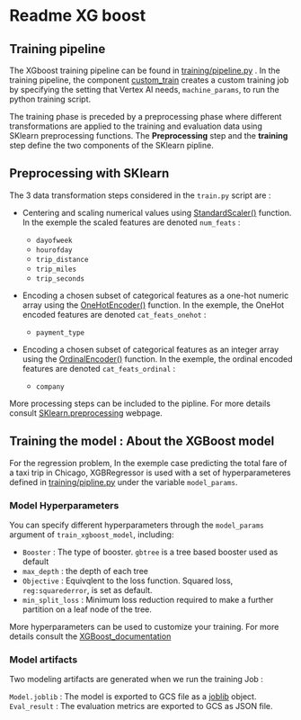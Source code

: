 # Readme XG boost

## Training pipeline 

The XGboost training pipeline can be found in [training/pipeline.py](https://github.com/teamdatatonic/kfp-template-0/blob/839fe7e5ec7269d43ffd953e99d55d0d7bc456b7/pipelines/xgboost/training/pipeline.py) . In the training pipeline, the component [custom_train](https://github.com/teamdatatonic/kfp-template-0/blob/feature/ml-pipelines-documentation/pipelines/kfp_components/aiplatform/custom_train.py) creates a custom training job by specifying the setting that Vertex AI needs, `machine_params`, to run the python training script. 

The training phase is preceded by a preprocessing phase where different transformations are applied to the training and evaluation data using SKlearn preprocessing functions. The **Preprocessing** step and the **training** step define the two components of the SKlearn pipline. 

## Preprocessing with SKlearn
The 3 data transformation steps considered in the `train.py` script are :

- Centering and scaling numerical values using [StandardScaler()](https://scikit-learn.org/stable/modules/generated/sklearn.preprocessing.StandardScaler.html) function. In the exemple the scaled features are denoted `num_feats` : 

   - `dayofweek`
   - `hourofday`
   - `trip_distance`
   - `trip_miles`
   - `trip_seconds`
   
                                               
         
- Encoding a chosen subset of categorical features as a one-hot numeric array using the [OneHotEncoder()](https://scikit-learn.org/stable/modules/generated/sklearn.preprocessing.OneHotEncoder.html) function. In the exemple, the OneHot encoded features are denoted `cat_feats_onehot` :

   - `payment_type`


- Encoding a chosen subset of categorical features as an integer array using the [OrdinalEncoder()](https://scikit-learn.org/stable/modules/generated/sklearn.preprocessing.OrdinalEncoder.html) function. In the exemple, the ordinal encoded features are denoted `cat_feats_ordinal` :

   - `company`

More processing steps can be included to the pipline. For more details consult [SKlearn.preprocessing](https://scikit-learn.org/stable/modules/preprocessing.html) webpage.

## Training the model : About the XGBoost model

For the regression problem, In the exemple case predicting the total fare of a taxi trip in Chicago, XGBRegressor is used with a set of hyperparameteres defined in [training/pipline.py](https://github.com/teamdatatonic/kfp-template-0/blob/839fe7e5ec7269d43ffd953e99d55d0d7bc456b7/pipelines/xgboost/training/pipeline.py) under the variable  `model_params`.

### Model Hyperparameters
You can specify different hyperparameters through the `model_params` argument of `train_xgboost_model`, including:


  - `Booster` : The type of booster. `gbtree` is a tree based booster used as default
  - `max_depth` : the depth of each tree
  - `Objective` : Equivqlent to the loss function. Squared loss, `reg:squarederror`, is set as default.
  - `min_split_loss` : Minimum loss reduction required to make a further partition on a leaf node of the tree.

More hyperparameters can be used to customize your training. For more details consult the [XGBoost_documentation](https://xgboost.readthedocs.io/en/stable/parameter.html)

### Model artifacts

Two modeling artifacts are generated when we run the training Job : 

`Model.joblib` : The model is exported to GCS file as a [joblib](https://joblib.readthedocs.io/en/latest/why.html#benefits-of-pipelines) object.
`Eval_result` : The evaluation metrics are exported to GCS as JSON file.



